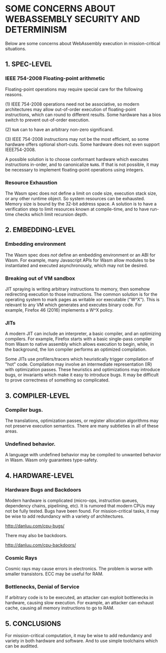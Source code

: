 
# SOME CONCERNS ABOUT WEBASSEMBLY SECURITY AND DETERMINISM


Below are some concerns about WebAssembly execution in mission-critical situations.



## 1. SPEC-LEVEL

### IEEE 754-2008 Floating-point arithmetic

Floating-point operations may require special care for the following reasons.

(1) IEEE 754-2008 operations need not be associative, so modern architectures may allow out-of-order execution of floating-point instructions, which can round to different results. Some hardware has a bios switch to prevent out-of-order execution.

(2) `NaN` can to have an arbitrary non-zero significand. 

(3) IEEE 754-2008 instructions may not be the most efficient, so some hardware offers optional short-cuts. Some hardware does not even support IEEE754-2008.

A possible solution is to choose conformant hardware which executes instructions in-order, and to canonicalize `NaN`s. If that is not possible, it may be necessary to implement floating-point operations using integers.


### Resource Exhaustion

The Wasm spec does not define a limit on code size, execution stack size, or any other runtime object. So system resources can be exhausted. Memory size is bound by the 32-bit address space. A solution is to have a verification step to limit resources known at compile-time, and to have run-time checks which limit recursion depth.





## 2. EMBEDDING-LEVEL

### Embedding environment

The Wasm spec does _not_ define an embedding environment or an ABI for Wasm. For example, many Javascript APIs for Wasm allow modules to be instantiated and executed asynchronously, which may not be desired.


### Breaking out of VM sandbox

JIT spraying is writing arbitrary instructions to memory, then somehow redirecting execution to those instructions. The common solution is for the operating system to mark pages as writable xor executable ("W^X"). This is relevant to any VM which generates and executes binary code. For example, Firefox 46 (2016) implements a W^X policy.



### JITs

A modern JIT can include an interpreter, a basic compiler, and an optimizing compilers. For example, Firefox starts with a basic single-pass compiler from Wasm to native assembly which allows execution to begin, while, in the background, the Ion compiler performs an optimized compilation.


Some JITs use profilers/tracers which heuristically trigger compilation of "hot" code. Compilation may involve an intermediate representation (IR) with optimization passes. These heuristics and optimizations may introduce bugs, or invariants which make it easy to introduce bugs. It may be difficult to prove correctness of something so complicated.






## 3. COMPILER-LEVEL


### Compiler bugs.

The translations, optimization passes, or register allocation algorithms may not preserve execution semantics. There are many subtleties in all of these areas.


### Undefined behavior.

A language with undefined behavior may be compiled to unwanted behavior in Wasm. Wasm only guarantees type-safety.





## 4. HARDWARE-LEVEL


### Hardware Bugs and Backdoors

Modern hardware is complicated (micro-ops, instruction queues, dependency chains, pipelining, etc). It is rumored that modern CPUs may not be fully tested. Bugs have been found. For mission-critical tasks, it may be wise to add redundancy with a variety of architectures.

http://danluu.com/cpu-bugs/

There may also be backdoors.

http://danluu.com/cpu-backdoors/



### Cosmic Rays

Cosmic rays may cause errors in electronics. The problem is worse with smaller transistors. ECC may be useful for RAM.



### Bottlenecks, Denial of Service

If arbitrary code is to be executed, an attacker can exploit bottlenecks in hardware, causing slow execution. For example, an attacker can exhaust cache, causing all memory instructions to go to RAM.




## 5. CONCLUSIONS

For mission-critical computation, it may be wise to add redundancy and variety in both hardware and software. And to use simple toolchains which can be auditted.

